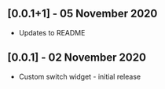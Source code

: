 ## [0.0.1+1] - 05 November 2020

* Updates to README 

## [0.0.1] - 02 November 2020

* Custom switch widget - initial release

